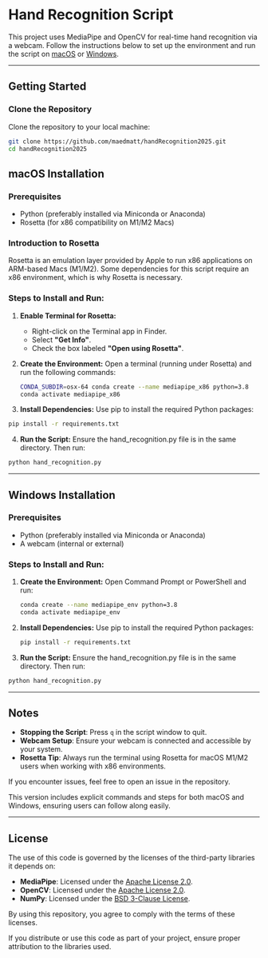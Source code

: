 # Hand Recognition Script

This project uses MediaPipe and OpenCV for real-time hand recognition via a webcam. Follow the instructions below to set up the environment and run the script on [macOS](#macos-installation) or [Windows](#windows-installation).

---

## Getting Started

### Clone the Repository

Clone the repository to your local machine:

```bash
git clone https://github.com/maedmatt/handRecognition2025.git
cd handRecognition2025
```

## macOS Installation

### Prerequisites
- Python (preferably installed via Miniconda or Anaconda)
- Rosetta (for x86 compatibility on M1/M2 Macs)

### Introduction to Rosetta
Rosetta is an emulation layer provided by Apple to run x86 applications on ARM-based Macs (M1/M2). Some dependencies for this script require an x86 environment, which is why Rosetta is necessary.

### Steps to Install and Run:

1. **Enable Terminal for Rosetta:**
   - Right-click on the Terminal app in Finder.
   - Select **"Get Info"**.
   - Check the box labeled **"Open using Rosetta"**.
2. **Create the Environment:**
   Open a terminal (running under Rosetta) and run the following commands:

   ```bash
   CONDA_SUBDIR=osx-64 conda create --name mediapipe_x86 python=3.8
   conda activate mediapipe_x86 
   ```
4.	**Install Dependencies:**
   Use pip to install the required Python packages:

   ```bash
   pip install -r requirements.txt 
   ```
4.	**Run the Script:**
   Ensure the hand_recognition.py file is in the same directory. Then run:

   ```bash
   python hand_recognition.py
   ```
---

## Windows Installation

### Prerequisites
- Python (preferably installed via Miniconda or Anaconda)
- A webcam (internal or external)

### Steps to Install and Run:

1. **Create the Environment:**
   Open Command Prompt or PowerShell and run:

   ```bash
   conda create --name mediapipe_env python=3.8
   conda activate mediapipe_env
   ```

3. **Install Dependencies:**
   Use pip to install the required Python packages:

   ```bash
   pip install -r requirements.txt 
   ```

4.	**Run the Script:**
   Ensure the hand_recognition.py file is in the same directory. Then run:

   ```bash
   python hand_recognition.py
   ```
---

## Notes

- **Stopping the Script**: Press `q` in the script window to quit.
- **Webcam Setup**: Ensure your webcam is connected and accessible by your system.
- **Rosetta Tip**: Always run the terminal using Rosetta for macOS M1/M2 users when working with x86 environments.

If you encounter issues, feel free to open an issue in the repository.

This version includes explicit commands and steps for both macOS and Windows, ensuring users can follow along easily.

---

## License

The use of this code is governed by the licenses of the third-party libraries it depends on:

- **MediaPipe**: Licensed under the [Apache License 2.0](https://github.com/google/mediapipe/blob/master/LICENSE).
- **OpenCV**: Licensed under the [Apache License 2.0](https://github.com/opencv/opencv/blob/master/LICENSE).
- **NumPy**: Licensed under the [BSD 3-Clause License](https://github.com/numpy/numpy/blob/main/LICENSE.txt).

By using this repository, you agree to comply with the terms of these licenses.

If you distribute or use this code as part of your project, ensure proper attribution to the libraries used.

